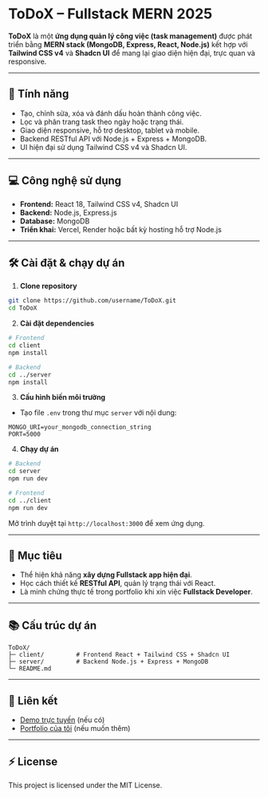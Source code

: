 # ToDoX – Fullstack MERN 2025

**ToDoX** là một **ứng dụng quản lý công việc (task management)** được phát triển bằng **MERN stack (MongoDB, Express, React, Node.js)** kết hợp với **Tailwind CSS v4** và **Shadcn UI** để mang lại giao diện hiện đại, trực quan và responsive.

---

## 🚀 Tính năng

- Tạo, chỉnh sửa, xóa và đánh dấu hoàn thành công việc.
- Lọc và phân trang task theo ngày hoặc trạng thái.
- Giao diện responsive, hỗ trợ desktop, tablet và mobile.
- Backend RESTful API với Node.js + Express + MongoDB.
- UI hiện đại sử dụng Tailwind CSS v4 và Shadcn UI.

---

## 💻 Công nghệ sử dụng

- **Frontend:** React 18, Tailwind CSS v4, Shadcn UI
- **Backend:** Node.js, Express.js
- **Database:** MongoDB
- **Triển khai:** Vercel, Render hoặc bất kỳ hosting hỗ trợ Node.js

---

## 🛠️ Cài đặt & chạy dự án

1. **Clone repository**

```bash
git clone https://github.com/username/ToDoX.git
cd ToDoX
```

2. **Cài đặt dependencies**

```bash
# Frontend
cd client
npm install

# Backend
cd ../server
npm install
```

3. **Cấu hình biến môi trường**

- Tạo file `.env` trong thư mục `server` với nội dung:

```
MONGO_URI=your_mongodb_connection_string
PORT=5000
```

4. **Chạy dự án**

```bash
# Backend
cd server
npm run dev

# Frontend
cd ../client
npm run dev
```

Mở trình duyệt tại `http://localhost:3000` để xem ứng dụng.

---

## 🎯 Mục tiêu

- Thể hiện khả năng **xây dựng Fullstack app hiện đại**.
- Học cách thiết kế **RESTful API**, quản lý trạng thái với React.
- Là minh chứng thực tế trong portfolio khi xin việc **Fullstack Developer**.

---

## 📚 Cấu trúc dự án

```
ToDoX/
├─ client/         # Frontend React + Tailwind CSS + Shadcn UI
├─ server/         # Backend Node.js + Express + MongoDB
└─ README.md
```

---

## 🔗 Liên kết

- [Demo trực tuyến](#) (nếu có)
- [Portfolio của tôi](#) (nếu muốn thêm)

---

## ⚡ License

This project is licensed under the MIT License.
